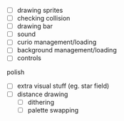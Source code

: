 * [ ] drawing sprites
* [ ] checking collision
* [ ] drawing bar
* [ ] sound
* [ ] curio management/loading
* [ ] background management/loading
* [ ] controls

polish

* [ ] extra visual stuff (eg. star field)
* [ ] distance drawing
    * [ ] dithering
    * [ ] palette swapping